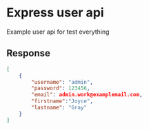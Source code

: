 # Express user api
Example user api for test everything


## Response
```json
[
    {
        "username": "admin",
        "password": 123456,
        "email": admin.work@examplemail.com,
        "firstname":"Joyce",
        "lastname": "Gray"
    }
]
```
